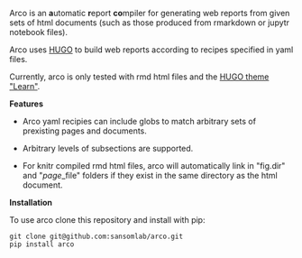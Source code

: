 Arco is an **a**utomatic **r**eport **co**mpiler for generating web reports
from given sets of html documents (such as those produced from rmarkdown or
jupytr notebook files).

Arco uses [HUGO](https://gohugo.io/) to build web reports according to
recipes specified in yaml files.

Currently, arco is only tested with rmd html files and the [HUGO theme "Learn"](https://themes.gohugo.io/hugo-theme-learn/).

**Features**

* Arco yaml recipies can include globs to match arbitrary sets of prexisting
pages and documents.

* Arbitrary levels of subsections are supported.

* For knitr compiled rmd html files, arco will automatically link in "fig.dir"
  and "*page*_file" folders if they exist in the same directory as the html
  document.

**Installation**

To use arco clone this repository and install with pip:

```
git clone git@github.com:sansomlab/arco.git
pip install arco
```